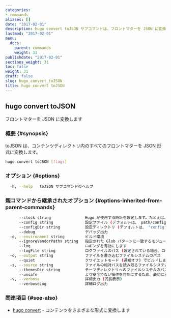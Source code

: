 ```yaml
---
categories:
- commands
aliases: []
date: "2017-02-01"
description: hugo convert toJSON サブコマンドは、フロントマターを JSON に変換します
lastmod: "2017-02-01"
menu:
  docs:
    parent: commands
    weight: 31
publishdate: "2017-02-01"
sections_weight: 31
toc: false
weight: 31
draft: false
slug: hugo_convert_toJSON
title: hugo convert toJSON
---
```

## hugo convert toJSON

フロントマターを JSON に変換します

### 概要 {#synopsis}

toJSON は、コンテンツディレクトリ内のすべてのフロントマターを JSON 形式に変換します。

```bash
hugo convert toJSON [flags]
```

### オプション {#options}

```bash
  -h, --help   toJSON サブコマンドのヘルプ
```

### 親コマンドから継承されたオプション {#options-inherited-from-parent-commands}

```bash
      --clock string               Hugo が使用する時計を設定します。たとえば、--clock 2021-11-06T22:30:00.00+09:00
      --config string              設定ファイル (デフォルトは、 path/config.yaml|json|toml)
      --configDir string           設定ディレクトリ (デフォルトは、 "config")
      --debug                      デバッグ出力
  -e, --environment string         ビルド環境
      --ignoreVendorPaths string   指定された Glob パターンに一致するモジュールパスの _vendor を無視します
      --log                        ロギングを有効にします
      --logFile string             ログファイルのパス (設定されている場合、ログが自動的に有効になります)
  -o, --output string              ファイルを書き込むファイルシステムのパス
      --quiet                      クワイエットモード (通知オフ) でビルドします
  -s, --source string              ファイルの相対パスを読み取るファイルシステムのパス
      --themesDir string           テーマディレクトリへのファイルシステムのパス
      --unsafe                     より安全でない操作を可能にするため、最初にバックアップをとってください
  -v, --verbose                    詳細出力 (冗長表示)
      --verboseLog                 詳細ログ出力
```

### 関連項目 {#see-also}

* [hugo convert](/commands/hugo_convert/)	 - コンテンツをさまざまな形式に変換します

